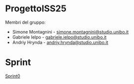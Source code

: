 # ProgettoISS25

Membri del gruppo:

- Simone Montagnini - simone.montagnini@studio.unibo.it
- Gabriele Ielpo - gabriele.ielpo@studio.unibo.it
- Andriy Hrynda - andriy.hrynda@studio.unibo.it

# Sprint

[Sprint0](docs/html/Sprint0.html)
